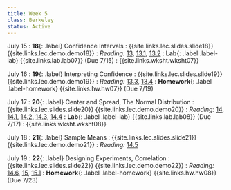 ```yaml
---
title: Week 5
class: Berkeley
status: Active
---
```


July 15
: **18**{: .label} Confidence Intervals
    : {{site.links.lec.slides.slide18}} {{site.links.lec.demo.demo18}}
: _Reading:_ [13](https://inferentialthinking.com/chapters/13/Estimation.html), [13.1](https://inferentialthinking.com/chapters/13/1/Percentiles.html), [13.2](https://inferentialthinking.com/chapters/13/2/Bootstrap.html)
: **Lab**{: .label .label-lab} {{site.links.lab.lab07}} (Due 7/15)
: {{site.links.wksht.wksht07}}

July 16
: **19**{: .label} Interpreting Confidence
    : {{site.links.lec.slides.slide19}} {{site.links.lec.demo.demo19}}
: _Reading:_ [13.3](https://inferentialthinking.com/chapters/13/3/Confidence_Intervals.html), [13.4](https://inferentialthinking.com/chapters/13/4/Using_Confidence_Intervals.html)
: **Homework**{: .label .label-homework} {{site.links.hw.hw07}} (Due 7/19)

July 17
: **20**{: .label} Center and Spread, The Normal Distribution
    : {{site.links.lec.slides.slide20}} {{site.links.lec.demo.demo20}}
: _Reading:_ [14](https://inferentialthinking.com/chapters/14/Why_the_Mean_Matters.html), [14.1](https://inferentialthinking.com/chapters/14/1/Properties_of_the_Mean.html), [14.2](https://inferentialthinking.com/chapters/14/2/Variability.html), [14.3](https://inferentialthinking.com/chapters/14/3/SD_and_the_Normal_Curve.html), [14.4](https://inferentialthinking.com/chapters/14/4/Central_Limit_Theorem.html)
: **Lab**{: .label .label-lab} {{site.links.lab.lab08}} (Due 7/17)
: {{site.links.wksht.wksht08}}

July 18
: **21**{: .label} Sample Means
    : {{site.links.lec.slides.slide21}} {{site.links.lec.demo.demo21}}
: _Reading:_ [14.5](https://inferentialthinking.com/chapters/14/5/Variability_of_the_Sample_Mean.html)

July 19
: **22**{: .label} Designing Experiments, Correlation
    : {{site.links.lec.slides.slide22}} {{site.links.lec.demo.demo22}}
: _Reading:_ [14.6](https://inferentialthinking.com/chapters/14/6/Choosing_a_Sample_Size.html), [15](https://inferentialthinking.com/chapters/15/Prediction.html), [15.1](https://inferentialthinking.com/chapters/15/1/Correlation.html)
: **Homework**{: .label .label-homework} {{site.links.hw.hw08}} (Due 7/23)
